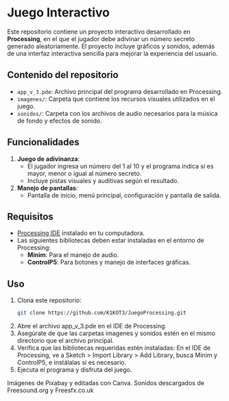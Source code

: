 # Juego Interactivo

Este repositorio contiene un proyecto interactivo desarrollado en **Processing**, en el que el jugador debe adivinar un número secreto generado aleatoriamente. El proyecto incluye gráficos y sonidos, además de una interfaz interactiva sencilla para mejorar la experiencia del usuario.

## Contenido del repositorio

- `app_v_3.pde`: Archivo principal del programa desarrollado en Processing.
- `imagenes/`: Carpeta que contiene los recursos visuales utilizados en el juego. 
- `sonidos/`: Carpeta con los archivos de audio necesarios para la música de fondo y efectos de sonido.

## Funcionalidades

1. **Juego de adivinanza**:
   - El jugador ingresa un número del 1 al 10 y el programa indica si es mayor, menor o igual al número secreto.
   - Incluye pistas visuales y auditivas según el resultado.
2. **Manejo de pantallas**:
   - Pantalla de inicio, menú principal, configuración y pantalla de salida.

## Requisitos

- [Processing IDE](https://processing.org/download) instalado en tu computadora.
- Las siguientes bibliotecas deben estar instaladas en el entorno de Processing:
  - **Minim**: Para el manejo de audio.
  - **ControlP5**: Para botones y manejo de interfaces gráficas.

## Uso

1. Clona este repositorio:
   ```bash
   git clone https://github.com/K1KOT3/JuegoProcessing.git
   ```
2. Abre el archivo app_v_3.pde en el IDE de Processing.
3. Asegúrate de que las carpetas imagenes y sonidos estén en el mismo directorio que el archivo principal.
4. Verifica que las bibliotecas requeridas estén instaladas: En el IDE de Processing, ve a Sketch > Import Library > Add Library, busca Minim y ControlP5, e instálalas si es necesario.
5. Ejecuta el programa y disfruta del juego.

Imágenes de Pixabay y editadas con Canva.
Sonidos descargados de Freesound.org y Freesfx.co.uk
